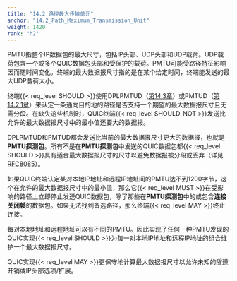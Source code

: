 ```yaml
---
title: "14.2 路径最大传输单元"
anchor: "14.2_Path_Maximum_Transmission_Unit"
weight: 1420
rank: "h2"
---
```


PMTU指整个IP数据包的最大尺寸，包括IP头部、UDP头部和UDP载荷。UDP载荷包含一个或多个QUIC数据包头部和受保护的载荷。PMTU可能受路径特征影响因而随时间变化。终端的最大数据报尺寸指的是在某个给定时间，终端能发送的最大UDP载荷大小。

终端{{< req_level SHOULD >}}使用DPLPMTUD（[第14.3章]()）或PMTUD（[第14.2.1章]()）来认定一条通向目的地的路径是否支持一个期望的最大数据报尺寸且无需分段。在缺失这些机制时，QUIC终端{{< req_level SHOULD_NOT >}}发送比允许的最大数据报尺寸中的最小值还要大的数据报。

DPLPMTUD和PMTUD都会发送比当前的最大数据报尺寸更大的数据报，也就是**PMTU探测包**。所有不是在**PMTU探测包**中发送的QUIC数据包都{{< req_level SHOULD >}}具有适合最大数据报尺寸的尺寸以避免数据报被分段或丢弃（详见[RFC8085]()）。

如果QUIC终端认定某对本地IP地址和远程IP地址间的PMTU达不到1200字节，这个在允许的最大数据报尺寸中的最小值，那么它{{< req_level MUST >}}在受影响的路径上立即停止发送QUIC数据包，除了那些在**PMTU探测包**中的或包含**连接关闭帧**的数据包。如果无法找到备选路径，那么终端{{< req_level MAY >}}终止连接。

每对本地地址和远程地址可以有不同的PMTU。因此实现了任何一种PMTU发现的QUIC实现{{< req_level SHOULD >}}为每一对本地IP地址和远程IP地址的组合维护一个最大数据报尺寸。

QUIC实现{{< req_level MAY >}}更保守地计算最大数据报尺寸以允许未知的隧道开销或IP头部选项/扩展。

